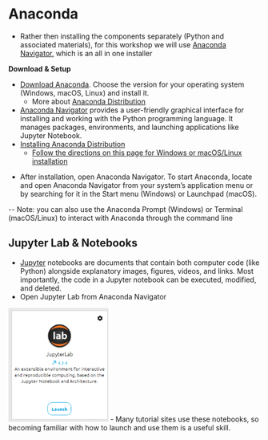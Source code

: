 # Anaconda 
- Rather then installing the components separately (Python and associated materials), for this workshop we will use [Anaconda Navigator,](https://www.anaconda.com/docs/tools/anaconda-navigator/getting-started) which is an all in one installer 

**Download & Setup**
- [Download Anaconda](https://www.anaconda.com/download). Choose the version for your operating system (Windows, macOS, Linux) and install it.
     - More about [Anaconda Distribution](https://www.anaconda.com/docs/getting-started/getting-started#should-i-use-anaconda-distribution-or-miniconda%3F)
- [Anaconda Navigator](https://www.anaconda.com/docs/tools/anaconda-navigator/getting-started) provides a user-friendly graphical interface for installing and working with the Python programming language. It manages packages, environments, and launching applications like Jupyter Notebook.
- [Installing Anaconda Distribution](https://www.anaconda.com/docs/getting-started/anaconda/install)
    - [Follow the directions on this page for Windows or macOS/Linux installation](https://www.anaconda.com/docs/getting-started/anaconda/install)
 <!-- During Anaconda installation, the "Add Anaconda to my PATH environment variable" option is presented, and it is not recommended by Anaconda. hen You Might Choose to Add to PATH for Convenience for Command-Line Use: If you frequently use Python commands directly from a standard command prompt or terminal (not the Anaconda Prompt), adding Anaconda to the PATH makes it easier to execute Python scripts and commands without specifying the full path to the interpreter. https://www.anaconda.com/docs/tools/working-with-conda/reference/faq#should-i-add-anaconda-to-the-windows-path -->
- After installation, open Anaconda Navigator. To start Anaconda, locate and open Anaconda Navigator from your system’s application menu or by searching for it in the Start menu (Windows) or Launchpad (macOS).

-- Note: you can also use the Anaconda Prompt (Windows) or Terminal (macOS/Linux) to interact with Anaconda through the command line

## Jupyter Lab & Notebooks
- [Jupyter](https://jupyter.org/) notebooks are documents that contain both computer code (like Python) alongside explanatory images, figures, videos, and links. Most importantly, the code in a Jupyter notebook can be executed, modified, and deleted.
- Open Jupyter Lab from Anaconda Navigator
 <img src="https://raw.githubusercontent.com/SouthernMethodistUniversity/intro-to-python/main/images/launch_jl.png" alt="Open Jupyter Lab" width="200"/>
- Many tutorial sites use these notebooks, so becoming familiar with how to launch and use them is a useful skill.  